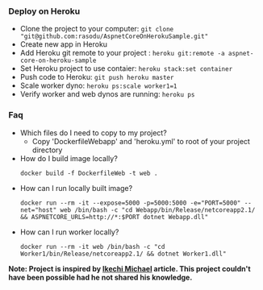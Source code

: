 ### Deploy on Heroku
- Clone the project to your computer: ```git clone "git@github.com:rasodu/AspnetCoreOnHerokuSample.git"```
- Create new app in Heroku
- Add Heroku git remote to your project : ```heroku git:remote -a aspnet-core-on-heroku-sample```
- Set Heroku project to use contaier: ```heroku stack:set container```
- Push code to Heroku: ```git push heroku master```
- Scale worker dyno: ```heroku ps:scale worker1=1```
- Verify worker and web dynos are running: ```heroku ps```

### Faq
- Which files do I need to copy to my project?
  - Copy 'DockerfileWebapp' and 'heroku.yml' to root of your project directory
- How do I build image locally?
  ```
  docker build -f DockerfileWeb -t web .
  ```
- How can I run locally built image?
  ```
  docker run --rm -it --expose=5000 -p=5000:5000 -e="PORT=5000" --net="host" web /bin/bash -c "cd Webapp/bin/Release/netcoreapp2.1/ && ASPNETCORE_URLS=http://*:$PORT dotnet Webapp.dll"
  ```
- How can I run worker locally?
  ```
  docker run --rm -it web /bin/bash -c "cd Worker1/bin/Release/netcoreapp2.1/ && dotnet Worker1.dll"
  ```

**Note: Project is inspired by [Ikechi Michael](https://blog.devcenter.co/deploy-asp-net-core-2-0-apps-on-heroku-eea8efd918b6) article. This project couldn't have been possible had he not shared his knowledge.**
